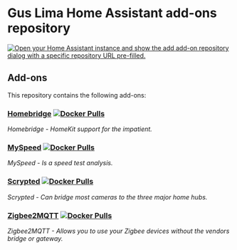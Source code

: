 # Gus Lima Home Assistant add-ons repository

[![Open your Home Assistant instance and show the add add-on repository dialog with a specific repository URL pre-filled.](https://my.home-assistant.io/badges/supervisor_add_addon_repository.svg)](https://my.home-assistant.io/redirect/supervisor_add_addon_repository/?repository_url=https://github.com/guslma/home-assistant-addons)

## Add-ons

This repository contains the following add-ons:

### [Homebridge](./homebridge) [![Docker Pulls](https://img.shields.io/docker/pulls/homebridge/homebridge.svg?style=flat-square&logo=docker)](https://cloud.docker.com/u/dwelch2101/repository/docker/homebridge/homebridge)

_Homebridge - HomeKit support for the impatient._

### [MySpeed](./MySpeed) [![Docker Pulls](https://img.shields.io/docker/pulls/germannewsmaker/myspeed.svg?style=flat-square&logo=docker)](https://cloud.docker.com/u/dwelch2101/repository/docker/germannewsmaker/myspeed)

_MySpeed - Is a speed test analysis._

### [Scrypted](./Scrypted) [![Docker Pulls](https://img.shields.io/docker/pulls/koush/scrypted.svg?style=flat-square&logo=docker)](https://cloud.docker.com/u/dwelch2101/repository/docker/koush/scrypted)

_Scrypted - Can bridge most cameras to the three major home hubs._

### [Zigbee2MQTT](./zigbee2mqtt) [![Docker Pulls](https://img.shields.io/docker/pulls/zigbee2mqtt/zigbee2mqtt-amd64.svg?style=flat-square&logo=docker)](https://cloud.docker.com/u/dwelch2101/repository/docker/zigbee2mqtt/zigbee2mqtt-amd64)

_Zigbee2MQTT - Allows you to use your Zigbee devices without the vendors bridge or gateway._
